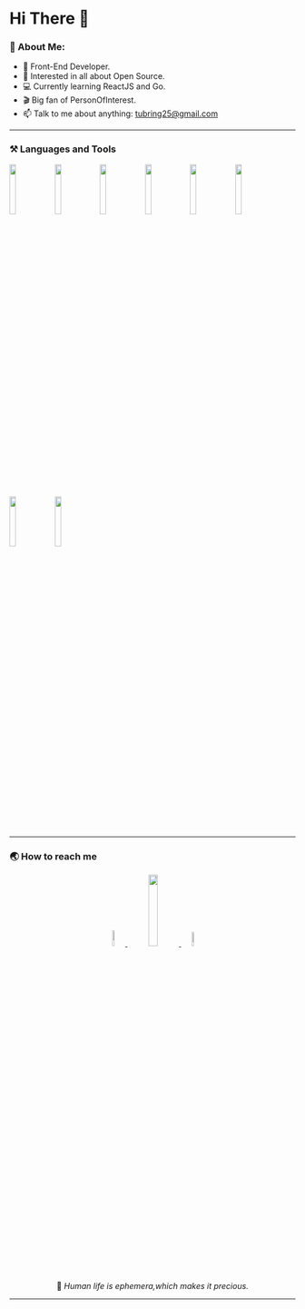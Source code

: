 # Hi There 👋

### 🔺 About Me:

- 🧐 Front-End Developer.
- 🌱 Interested in all about Open Source.
- 💻 Currently learning ReactJS and Go.
- 🎬 Big fan of PersonOfInterest.
- 📫 Talk to me about anything: <a href="mailto:tubring25@gmail.com">tubring25@gmail.com</a>
---

### ⚒ Languages and Tools
<code><img width="15%" src="https://www.vectorlogo.zone/logos/javascript/javascript-horizontal.svg"></code>
<code><img width="15%" src="https://blog.amio.io/content/images/2018/06/vue.png"></code>
<code><img width="15%" src="https://www.vectorlogo.zone/logos/w3_html5/w3_html5-ar21.svg"></code>
<code><img width="15%" src="https://www.vectorlogo.zone/logos/nodejs/nodejs-horizontal.svg"></code>
<code><img width="15%" src="https://www.vectorlogo.zone/logos/typescriptlang/typescriptlang-ar21.svg"></code>
<code><img width="15%" src="https://www.vectorlogo.zone/logos/sass-lang/sass-lang-ar21.svg"></code>
<code><img width="15%" src="https://www.vectorlogo.zone/logos/mysql/mysql-horizontal.svg"></code>
<code><img width="15%" src="https://www.vectorlogo.zone/logos/git-scm/git-scm-ar21.svg"></code>



--- 
### 🌏 How to reach me

</p>
<p align="center">
<a href="https://twitter.com/Tubring25">
<img width="8.5%" src="https://img.shields.io/badge/-Twitter-1ca0f1?style=flat-square&labelColor=1ca0f1&logo=twitter&logoColor=white">
</a>
<a href="mailto:tubring25@gmail.com">
<img width="18%" src="https://img.shields.io/badge/-tubring25@gmail.com-c14438?style=flat-square&logo=Gmail&logoColor=white">
</a>
<a href="https://github.com/Tubring25">
<img width="8%" src="https://img.shields.io/badge/-GitHub-111111?style=flat-square&logo=GitHub&logoColor=white">
</a>
</p>
<p align="center">
💬  <i>Human life is ephemera,which makes it precious.</i>
</p>

---
